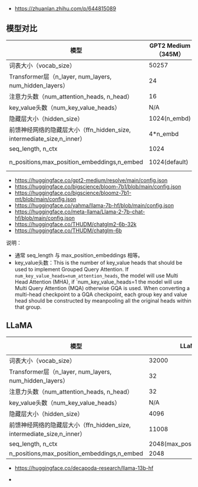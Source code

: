 - https://zhuanlan.zhihu.com/p/644815089

## 模型对比

| 模型                                                       | GPT2 Medium（345M） | Bloom-7b1                | LLaMA-7B                      | LLaMA2-7B                     | ChatGLM-6B  | ChatGLM2-6B |
| -------------------------------------------------------- | ----------------- | ------------------------ | ----------------------------- | ----------------------------- | ----------- | ----------- |
| 词表大小（vocab_size）                                         | 50257             | 250880                   | 32000                         | 32000                         | 130528      | 65024       |
| Transformer层（n_layer, num_layers, num_hidden_layers）     | 24                | 30                       | 32                            | 32                            | 28          | 28          |
| 注意力头数（num_attention_heads, n_head）                       | 16                | 32                       | 32                            | 32                            | 32          | 32          |
| key_value头数（num_key_value_heads）                         | N/A               | N/A                      | N/A                           | N/A                           | N/A         | N/A         |
| 隐藏层大小（hidden_size）                                       | 1024(n_embd)      | 4096(n_embed)            | 4096                          | 4096                          | 4096        | 4096        |
| 前馈神经网络的隐藏层大小（ffn_hidden_size, intermediate_size,n_inner） | 4*n_embd          | 4 * hidden_size          | 11008                         | 11008                         | 16384       | 13696       |
| seq_length, n_ctx                                        | 1024              | 2048                     | 2048(max_position_embeddings) | 2048(max_position_embeddings) | 2048        | 32768       |
| n_positions,max_position_embeddings,n_embed              | 1024(default)     | 2048(4096,bloomz-7b1-hf) | 2048                          | 2048(4096,llama2-chat-hf)     | hidden_size | hidden_size |

- https://huggingface.co/gpt2-medium/resolve/main/config.json
- https://huggingface.co/bigscience/bloom-7b1/blob/main/config.json
- https://huggingface.co/bigscience/bloomz-7b1-mt/blob/main/config.json
- https://huggingface.co/yahma/llama-7b-hf/blob/main/config.json
- https://huggingface.co/meta-llama/Llama-2-7b-chat-hf/blob/main/config.json
- https://huggingface.co/THUDM/chatglm2-6b-32k
- https://huggingface.co/THUDM/chatglm-6b

说明：

- 通常 seq_length 与 max_position_embeddings 相等。
- key_value头数：This is the number of key_value heads that should be used to implement Grouped Query Attention. If
  `num_key_value_heads=num_attention_heads`, the model will use Multi Head Attention (MHA), if
  `num_key_value_heads=1 the model will use Multi Query Attention (MQA) otherwise GQA is used. When
  converting a multi-head checkpoint to a GQA checkpoint, each group key and value head should be constructed
  by meanpooling all the original heads within that group.

## LLaMA

| 模型                                                       | LLaMA-7B                      | LLaMA-2-7B                    | LLaMA-13B | LLaMA-2-13B | LLaMA-30B | LLaMA-65B | LLaMA-2-70B |
| -------------------------------------------------------- | ----------------------------- | ----------------------------- | --------- | ----------- | --------- | --------- | ----------- |
| 词表大小（vocab_size）                                         | 32000                         | 32000                         | 32000     | 32000       | 32000     | 32000     | 32000       |
| Transformer层（n_layer, num_layers, num_hidden_layers）     | 32                            | 32                            | 40        | 40          | 60        | 80        | 80          |
| 注意力头数（num_attention_heads, n_head）                       | 32                            | 32                            | 40        | 40          | 52        | 64        | 64          |
| key_value头数（num_key_value_heads）                         | N/A                           | N/A                           | N/A       | 40          | N/A       | N/A       | 8           |
| 隐藏层大小（hidden_size）                                       | 4096                          | 4096                          | 5120      | 5120        | 6656      | 8192      | 8192        |
| 前馈神经网络的隐藏层大小（ffn_hidden_size, intermediate_size,n_inner） | 11008                         | 11008                         | 13824     | 13824       | 17920     | 22016     | 28672       |
| seq_length, n_ctx                                        | 2048(max_position_embeddings) | 2048(max_position_embeddings) | 2048      | N/A         | 2048      |           | N/A         |
| n_positions,max_position_embeddings,n_embed              | 2048                          | 2048(4096,llama2-chat-hf)     | N/A       | 4096        | N/A       | N/A       | 4096        |

- https://huggingface.co/decapoda-research/llama-13b-hf

- 
